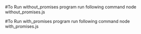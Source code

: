 #To Run without_promises program run following command
node without_promises.js

#To Run with_promises program run following command
node with_promises.js
